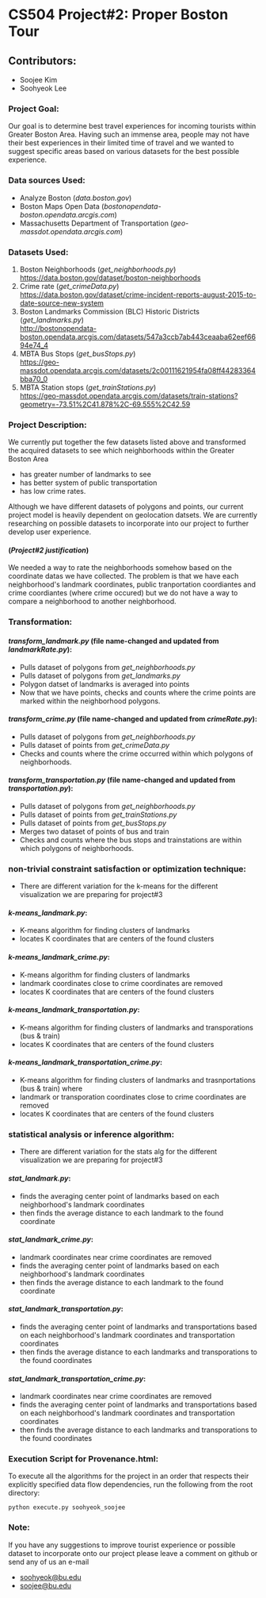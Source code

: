 # CS504 Project#2: Proper Boston Tour
## Contributors:
- Soojee Kim
- Soohyeok Lee


### Project Goal:
Our goal is to determine best travel experiences for incoming tourists within Greater Boston Area. Having such an immense area, people may not have their best experiences in their limited time of travel and we wanted to suggest specific areas based on various datasets for the best possible experience.

### Data sources Used:
- Analyze Boston (*data.boston.gov*)
- Boston Maps Open Data (*bostonopendata-boston.opendata.arcgis.com*)
- Massachusetts Department of Transportation (*geo-massdot.opendata.arcgis.com*)

### Datasets Used:
1. Boston Neighborhoods (*get_neighborhoods.py*)
https://data.boston.gov/dataset/boston-neighborhoods
2. Crime rate (*get_crimeData.py*)  
https://data.boston.gov/dataset/crime-incident-reports-august-2015-to-date-source-new-system
3. Boston Landmarks Commission (BLC) Historic Districts (*get_landmarks.py*)   
http://bostonopendata-boston.opendata.arcgis.com/datasets/547a3ccb7ab443ceaaba62eef6694e74_4
4. MBTA Bus Stops (*get_busStops.py*)  
https://geo-massdot.opendata.arcgis.com/datasets/2c00111621954fa08ff44283364bba70_0
5. MBTA Station stops (*get_trainStations.py*)  
https://geo-massdot.opendata.arcgis.com/datasets/train-stations?geometry=-73.51%2C41.878%2C-69.555%2C42.59

### Project Description:
We currently put together the few datasets listed above and transformed the acquired datasets to see which neighborhoods within the Greater Boston Area  
- has greater number of landmarks to see
- has better system of public transportation
- has low crime rates.

Although we have different datasets of polygons and points, our current project model is heavily dependent on geolocation datsets. We are currently researching on possible datasets to incorporate into our project to further develop user experience.
#### (*Project#2 justification*)
We needed a way to rate the neighborhoods somehow based on the coordinate datas we have collected. The problem is that we have each neighborhood's landmark coordinates, public tranportation coordiantes and crime coordiantes (where crime occured) but we do not have a way to compare a neighborhood to another neighborhood.

### Transformation:  
#### *transform_landmark.py* (file name-changed and updated from *landmarkRate.py*):
- Pulls dataset of polygons from *get_neighborhoods.py*
- Pulls dataset of polygons from *get_landmarks.py*
- Polygon datset of landmarks is averaged into points
- Now that we have points, checks and counts where the crime points are marked within the neighborhood polygons.

#### *transform_crime.py* (file name-changed and updated from *crimeRate.py*):
- Pulls dataset of polygons from *get_neighborhoods.py*
- Pulls dataset of points from *get_crimeData.py*
- Checks and counts where the crime occurred within which polygons of neighborhoods.

#### *transform_transportation.py* (file name-changed and updated from *transportation.py*):
- Pulls dataset of polygons from *get_neighborhoods.py*
- Pulls dataset of points from *get_trainStations.py*
- Pulls dataset of points from *get_busStops.py*
- Merges two dataset of points of bus and train
- Checks and counts where the bus stops and trainstations are within which polygons of neighborhoods.

### non-trivial constraint satisfaction or optimization technique:
- There are different variation for the k-means for the different visualization we are preparing for project#3
#### *k-means_landmark.py*:
- K-means algorithm for finding clusters of landmarks
- locates K coordinates that are centers of the found clusters 
#### *k-means_landmark_crime.py*:
- K-means algorithm for finding clusters of landmarks
- landmark coordinates close to crime coordinates are removed
- locates K coordinates that are centers of the found clusters
#### *k-means_landmark_transportation.py*:
- K-means algorithm for finding clusters of landmarks and transporations (bus & train)
- locates K coordinates that are centers of the found clusters 
#### *k-means_landmark_transportation_crime.py*:
- K-means algorithm for finding clusters of landmarks and trasnportations (bus & train) where
- landmark or transporation coordinates close to crime coordinates are removed 
- locates K coordinates that are centers of the found clusters 

### statistical analysis or inference algorithm:
- There are different variation for the stats alg for the different visualization we are preparing for project#3
#### *stat_landmark.py*:
- finds the averaging center point of landmarks based on each neighborhood's landmark coordinates
- then finds the average distance to each landmark to the found coordinate
#### *stat_landmark_crime.py*:
- landmark coordinates near crime coordinates are removed
- finds the averaging center point of landmarks based on each neighborhood's landmark coordinates
- then finds the average distance to each landmark to the found coordinate
#### *stat_landmark_transportation.py*:
- finds the averaging center point of landmarks and transportations based on each neighborhood's landmark coordinates and transportation coordinates
- then finds the average distance to each landmarks and transporations to the found coordinates
#### *stat_landmark_transportation_crime.py*:
- landmark coordinates near crime coordinates are removed
- finds the averaging center point of landmarks and transportations based on each neighborhood's landmark coordinates and transportation coordinates
- then finds the average distance to each landmarks and transporations to the found coordinates

### Execution Script for Provenance.html:
To execute all the algorithms for the project in an order that respects their explicitly specified data flow dependencies, run the following from the root directory:
```
python execute.py soohyeok_soojee
```

### Note:
If you have any suggestions to improve tourist experience or possible dataset to incorporate onto our project please leave a comment on github or send any of us an e-mail
- soohyeok@bu.edu
- soojee@bu.edu
